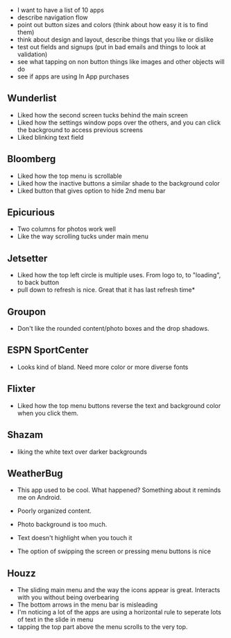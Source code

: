 - I want to have a list of 10 apps 
- describe navigation flow 
- point out button sizes and colors (think about how easy it is to find them) 
- think about design and layout, describe things that you like or dislike 
- test out fields and signups (put in bad emails and things to look at validation) 
- see what tapping on non button things like images and other objects will do 
- see if apps are using In App purchases 


## Wunderlist
* Liked how the second screen tucks behind the main screen
* Liked how the settings window pops over the others, and you can click the background to access previous screens
* Liked blinking text field

## Bloomberg
* Liked how the top menu is scrollable
* Liked how the inactive buttons a similar shade to the background color
* Liked button that gives option to hide 2nd menu bar

## Epicurious
* Two columns for photos work well
* Like the way scrolling tucks under main menu

## Jetsetter
* Liked how the top left circle is multiple uses. From logo to, to "loading", to back button
* pull down to refresh is nice. Great that it has last refresh time* 


## Groupon
* Don't like the rounded content/photo boxes and the drop shadows.

## ESPN SportCenter
* Looks kind of bland. Need more color or more diverse fonts

## Flixter
* Liked how the top menu buttons reverse the text and background color when you click them.

## Shazam
* liking the white text over darker backgrounds

## WeatherBug
* This app used to be cool. What happened? Something about it reminds me on Android.
* Poorly organized content.
* Photo background is too much.
* Text doesn't highlight when you touch it

* The option of swipping the screen or pressing menu buttons is nice

## Houzz
* The sliding main menu and the way the icons appear is great. Interacts with you without being overbearing 
* The bottom arrows in the menu bar is misleading
* I'm noticing a lot of the apps are using a horizontal rule to seperate lots of text in the slide in menu
* tapping the top part above the menu scrolls to the very top.